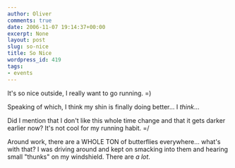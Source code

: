 ```yaml
---
author: Oliver
comments: true
date: 2006-11-07 19:14:37+00:00
excerpt: None
layout: post
slug: so-nice
title: So Nice
wordpress_id: 419
tags:
- events
---
```


It's so nice outside, I really want to go running. =)

Speaking of which, I think my shin is finally doing better... I <i>think</i>...

Did I mention that I don't like this whole time change and that it gets darker earlier now?  It's not cool for my running habit. =/

Around work, there are a WHOLE TON of butterflies everywhere... what's with that?  I was driving around and kept on smacking into them and hearing small "thunks" on my windshield.  There are <i>a lot</i>.